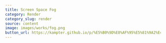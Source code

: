 ```yaml
---
title: Screen Space Fog
category: Render
category_slug: render
source: content
image: images/works/fog.png
button_url: https://kampter.github.io/p/%E5%B0%9D%E8%AF%95%E5%81%9A2%E4%B8%AAblender%E6%8F%92%E4%BB%B6/
---
```




